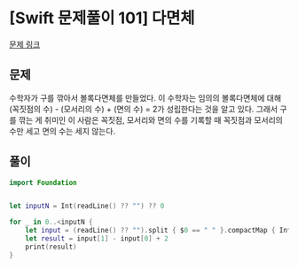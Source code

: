 # [Swift 문제풀이 101] 다면체

[문제 링크](https://www.acmicpc.net/problem/10569)

## 문제

수학자가 구를 깎아서 볼록다면체를 만들었다. 이 수학자는 임의의 볼록다면체에 대해 (꼭짓점의 수) - (모서리의 수) + (면의 수) = 2가 성립한다는 것을 알고 있다. 그래서 구를 깎는 게 취미인 이 사람은 꼭짓점, 모서리와 면의 수를 기록할 때 꼭짓점과 모서리의 수만 세고 면의 수는 세지 않는다.

## 풀이

```swift
import Foundation


let inputN = Int(readLine() ?? "") ?? 0

for _ in 0..<inputN {
    let input = (readLine() ?? "").split { $0 == " " }.compactMap { Int($0) }
    let result = input[1] - input[0] + 2
    print(result)
}

```
